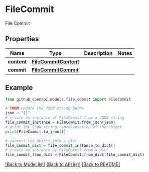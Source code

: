 # FileCommit

File Commit

## Properties

Name | Type | Description | Notes
------------ | ------------- | ------------- | -------------
**content** | [**FileCommitContent**](FileCommitContent.md) |  | 
**commit** | [**FileCommitCommit**](FileCommitCommit.md) |  | 

## Example

```python
from github_openapi.models.file_commit import FileCommit

# TODO update the JSON string below
json = "{}"
# create an instance of FileCommit from a JSON string
file_commit_instance = FileCommit.from_json(json)
# print the JSON string representation of the object
print(FileCommit.to_json())

# convert the object into a dict
file_commit_dict = file_commit_instance.to_dict()
# create an instance of FileCommit from a dict
file_commit_from_dict = FileCommit.from_dict(file_commit_dict)
```
[[Back to Model list]](../README.md#documentation-for-models) [[Back to API list]](../README.md#documentation-for-api-endpoints) [[Back to README]](../README.md)


